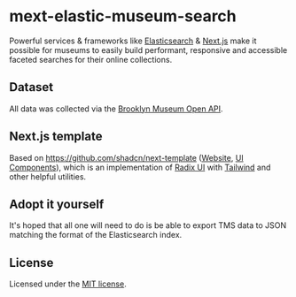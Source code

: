 # mext-elastic-museum-search

Powerful services & frameworks like [Elasticsearch](https://www.elastic.co/) & [Next.js](https://nextjs.org/) make it possible for museums to easily build performant, responsive and accessible faceted searches for their online collections.

## Dataset

All data was collected via the [Brooklyn Museum Open API](https://www.brooklynmuseum.org/opencollection/api/docs).

## Next.js template

Based on https://github.com/shadcn/next-template ([Website](https://template.shadcn.com/), [UI Components](https://ui.shadcn.com/)), 
which is an implementation of [Radix UI](https://www.radix-ui.com/) with [Tailwind](https://tailwindcss.com/) and other helpful utilities.

## Adopt it yourself

It's hoped that all one will need to do is be able to export TMS data to JSON matching the format of the Elasticsearch index.

## License

Licensed under the [MIT license](https://github.com/shadcn/ui/blob/main/LICENSE.md).
